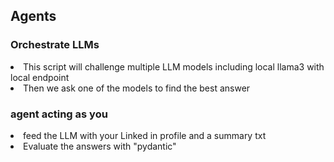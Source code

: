 ## Agents

### Orchestrate LLMs <br/>
<li>
This script will challenge multiple LLM models including local llama3 with local endpoint </li>
<li>Then we ask one of the models to find the best answer</li>

### agent acting as you <br/>
<li>
feed the LLM with your Linked in profile and a summary txt </li>
<li>Evaluate the answers with "pydantic"</li>